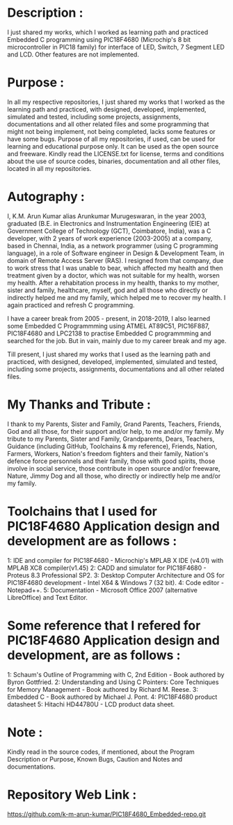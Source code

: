 Description :
=============
I just shared my works, which I worked as learning path and practiced Embedded C programming using PIC18F4680 (Microchip's 8 bit microcontroller in PIC18 family) for interface of LED, Switch, 7 Segment LED and LCD. Other features are not implemented. 

Purpose :
=========
In all my respective repositories, I just shared my works that I worked as the learning path and practiced, with designed, developed, implemented, simulated and tested, including some projects, assignments, documentations and all other related files and some programming that might not being implement, not being completed, lacks some features or have some bugs. Purpose of all my repositories, if used, can be used for learning and educational purpose only. It can be used as the open source and freeware. Kindly read the LICENSE.txt for license, terms and conditions about the use of source codes, binaries, documentation and all other files, located in all my repositories. 

Autography :
============
I, K.M. Arun Kumar alias Arunkumar Murugeswaran, in the year 2003, graduated (B.E. in Electronics and Instrumentation Engineering (EIE) at Government College of Technology (GCT), Coimbatore, India), was a C developer, with 2 years of work experience (2003-2005) at a company, based in Chennai, India, as a network programmer (using C programming language), in a role of Software engineer in Design & Development Team, in domain of Remote Access Server (RAS). I resigned from that company, due to work stress that I was unable to bear, which affected my health and then treatment given by a doctor, which was not suitable for my health, worsen my health. After a rehabitation process in my health, thanks to my mother, sister and family, healthcare, myself, god and all those who directly or indirectly helped me and my family, which helped me to recover my health. I again practiced and refresh C programming.
 
I have a career break from 2005 - present, in 2018-2019, I also learned some Embedded C Programmming using ATMEL AT89C51, PIC16F887, PIC18F4680 and LPC2138 to practise Embedded C programmming and searched for the job. But in vain, mainly due to my career break and my age. 

Till present, I just shared my works that I used as the learning path and practiced, with designed, developed, implemented, simulated and tested, including some projects, assignments, documentations and all other related files. 
       
My Thanks and Tribute :
========================
I thank to my Parents, Sister and Family, Grand Parents, Teachers, Friends, God and all those, for their support and/or help, to me and/or my family. My tribute to my Parents, Sister and Family, Grandparents, Dears, Teachers, Guidance (including GitHub, Toolchains & my reference), Friends, Nation, Farmers, Workers, Nation's freedom fighters and their family, Nation's defence force personnels and their family, those with good spirits, those involve in social service, those contribute in open source and/or freeware, Nature, Jimmy Dog and all those, who directly or indirectly help me and/or my family. 


Toolchains that I used for PIC18F4680 Application design and development are as follows :
============================================================================================
1: IDE and compiler for PIC18F4680                                          - Microchip's MPLAB X IDE (v4.01) with MPLAB XC8 compiler(v1.45) 
2: CADD and simulator for PIC18F4680                                        - Proteus 8.3 Professional SP2. 
3: Desktop Computer Architecture and OS for PIC18F4680 development          - Intel X64 & Windows 7 (32 bit).
4: Code editor                                                              - Notepad++.
5: Documentation                                                            - Microsoft Office 2007 (alternative LibreOffice) and Text Editor.

Some reference that I refered for PIC18F4680 Application design and development, are as follows :
====================================================================================================
1: Schaum's Outline of Programming with C, 2nd Edition - Book authored by Byron Gottfried.
2: Understanding and Using C Pointers: Core Techniques for Memory Management - Book authored by Richard M. Reese. 
3: Embedded C - Book authored by Michael J. Pont.
4: PIC18F4680 product datasheet
5: Hitachi HD44780U - LCD product data sheet.

Note :
======
Kindly read in the source codes, if mentioned, about the Program Description or Purpose, Known Bugs, Caution and Notes and documentations. 

Repository Web Link :
=====================
https://github.com/k-m-arun-kumar/PIC18F4680_Embedded-repo.git



